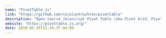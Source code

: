 ```yaml
---
name: "PivotTable.js"
link: "https://github.com/nicolaskruchten/pivottable"
description: "Open-source Javascript Pivot Table (aka Pivot Grid, Pivot Chart, Cross-Tab) implementation with drag'n'drop."
website: "https://pivottable.js.org/"
date: 2018-05-25T12:34:37-04:00
---
```


